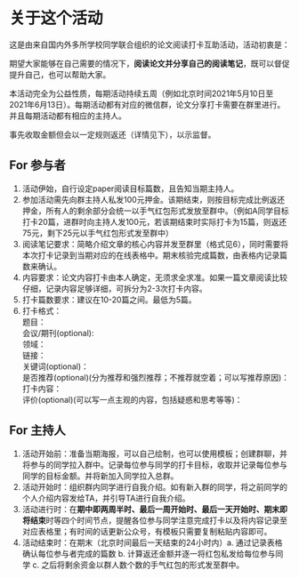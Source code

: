 # 关于这个活动
这是由来自国内外多所学校同学联合组织的论文阅读打卡互助活动，活动初衷是：

期望大家能够在自己需要的情况下，**阅读论文并分享自己的阅读笔记**，既可以督促提升自己，也可以帮助大家。

本活动完全为公益性质，每期活动持续五周（例如北京时间2021年5月10日至2021年6月13日）。每期活动都有对应的微信群，论文分享打卡需要在群里进行。并且每期活动都有相应的主持人。

事先收取金额但会以一定规则返还（详情见下），以示监督。

## For 参与者
1. 活动伊始，自行设定paper阅读目标篇数，且告知当期主持人。
2. 参加活动需先向群主持人私发100元押金。该期结束，则按目标完成比例返还押金，所有人的剩余部分会统一以手气红包形式发放至群中。（例如A同学目标打卡20篇，进群时向主持人发100元，若该期结束时实际打卡为15篇，则返还75元，剩下25元以手气红包形式发至群中）
3. 阅读笔记要求：简略介绍文章的核心内容并发至群里（格式见6），同时需要将本次打卡记录到当期对应的在线表格中。期末核验完成篇数，由表格内记录篇数来确认。
4. 内容要求：论文内容打卡由本人确定，无须求全求准。如果一篇文章阅读比较仔细，记录内容足够详细，可拆分为2-3次打卡内容。
5. 打卡篇数要求：建议在10-20篇之间。最低为5篇。
7. 打卡格式：  
题目：  
会议/期刊(optional):  
领域：  
链接：  
关键词(optional)：  
是否推荐(optional)(分为推荐和强烈推荐；不推荐就空着；可以写推荐原因)：  
打卡内容：  
评价(optional)(可以写一点主观的内容，包括疑惑和思考等等)：  


## For 主持人
1. 活动开始前：准备当期海报，可以自己绘制，也可以使用模板；创建群聊，并将参与的同学拉入群中。记录每位参与同学的打卡目标，收取并记录每位参与同学的目标金额。并将新加入同学拉入总群。
2. 活动开始时：组织群内同学进行自我介绍。如有新入群的同学，将之前同学的个人介绍内容发给TA，并引导TA进行自我介绍。
3. 活动进行时：在**期中即两周半时、最后一周开始时、最后一天开始时、期末即将结束**时等四个时间节点，提醒各位参与同学注意完成打卡以及将内容记录至对应表格里；有时间的话更新公众号，有模板只需要复制粘贴内容即可。
4. 活动结束时：在期末（北京时间最后一天结束的24小时内）a. 通过记录表格确认每位参与者完成的篇数 b. 计算返还金额并逐一将红包私发给每位参与同学 c. 之后将剩余资金以群人数个数的手气红包的形式发至群中。
